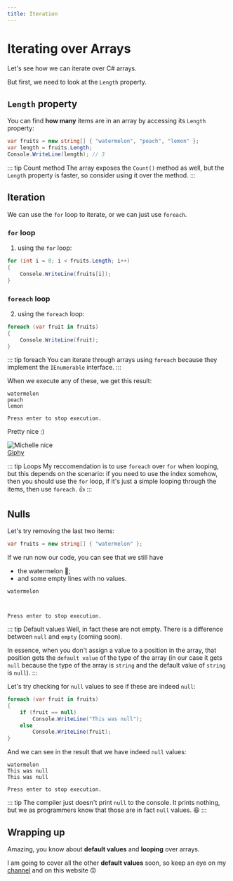 ```yaml
---
title: Iteration
---
```


# Iterating over Arrays

Let's see how we can iterate over C# arrays. 

But first, we need to look at the `Length` property.

## `Length` property

You can find **how many** items are in an array by accessing its `Length` property:

``` csharp
var fruits = new string[] { "watermelon", "peach", "lemon" };
var length = fruits.Length;
Console.WriteLine(length); // 3
```

::: tip Count method
The array exposes the `Count()` method as well, but the `Length` property is faster, so consider using it over the method.
:::

## Iteration
We can use the `for` loop to iterate, or we can just use `foreach`.

### `for` loop
1. using the `for` loop:
``` csharp
for (int i = 0; i < fruits.Length; i++)
{
    Console.WriteLine(fruits[i]);
}
```

### `foreach` loop
2. using the `foreach` loop:
``` csharp
foreach (var fruit in fruits)
{
    Console.WriteLine(fruit);
}
```

::: tip foreach
You can iterate through arrays using `foreach` because they implement the `IEnumerable` interface.
:::

When we execute any of these, we get this result:

```
watermelon
peach
lemon

Press enter to stop execution.
```
Pretty nice :)

![Michelle nice](https://media.giphy.com/media/AGOPaltgJ2pBC/giphy.gif)
<br>
[Giphy](https://giphy.com/gifs/thumbs-up-michelle-obama-cool-story-bro-AGOPaltgJ2pBC)

::: tip Loops
My reccomendation is to use `foreach` over `for` when looping, but this depends on the scenario: if you need to use the index somehow, then you should use the `for` loop, if it's just a simple looping through the items, then use `foreach`. :+1:
:::

## Nulls
Let's try removing the last two items:

``` csharp
var fruits = new string[] { "watermelon" };
```

If we run now our code, you can see that we still have 
- the watermelon :watermelon:;
- and some empty lines with no values.

```
watermelon



Press enter to stop execution.
```

::: tip Default values
Well, in fact these are not empty. There is a difference between `null` and `empty` (coming soon). 

In essence, when you don't assign a value to a position in the array, that position gets the `default value` of the type of the array (in our case it gets `null` because the type of the array is `string` and the default value of `string` is `null`).
:::

Let's try checking for `null` values to see if these are indeed `null`:

``` csharp
foreach (var fruit in fruits)
{
    if (fruit == null)
        Console.WriteLine("This was null");
    else 
        Console.WriteLine(fruit);
}
```

And we can see in the result that we have indeed `null` values:

```
watermelon
This was null
This was null

Press enter to stop execution.
```

::: tip
The compiler just doesn't print `null` to the console. It prints nothing, but we as programmers know that those are in fact `null` values. :satisfied:
:::

## Wrapping up

Amazing, you know about **default values** and **looping** over arrays.

I am going to cover all the other **default values** soon, so keep an eye on my [channel](https://www.youtube.com/channel/UCPIe87uLDW-QZ5FnUZqdxoA) and on this website :upside_down_face:

